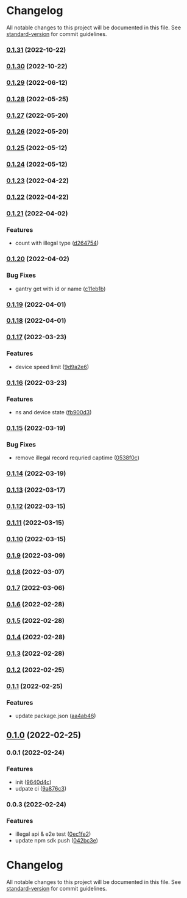 # Changelog

All notable changes to this project will be documented in this file. See [standard-version](https://github.com/conventional-changelog/standard-version) for commit guidelines.

### [0.1.31](https://github.com/36node-fcp/ecs-api-sdk-js/compare/v0.1.30...v0.1.31) (2022-10-22)

### [0.1.30](https://github.com/36node-fcp/ecs-api-sdk-js/compare/v0.1.29...v0.1.30) (2022-10-22)

### [0.1.29](https://github.com/36node-fcp/ecs-api-sdk-js/compare/v0.1.28...v0.1.29) (2022-06-12)

### [0.1.28](https://github.com/36node-fcp/ecs-api-sdk-js/compare/v0.1.27...v0.1.28) (2022-05-25)

### [0.1.27](https://github.com/36node-fcp/ecs-api-sdk-js/compare/v0.1.26...v0.1.27) (2022-05-20)

### [0.1.26](https://github.com/36node-fcp/ecs-api-sdk-js/compare/v0.1.25...v0.1.26) (2022-05-20)

### [0.1.25](https://github.com/36node-fcp/ecs-api-sdk-js/compare/v0.1.24...v0.1.25) (2022-05-12)

### [0.1.24](https://github.com/36node-fcp/ecs-api-sdk-js/compare/v0.1.23...v0.1.24) (2022-05-12)

### [0.1.23](https://github.com/36node-fcp/ecs-api-sdk-js/compare/v0.1.22...v0.1.23) (2022-04-22)

### [0.1.22](https://github.com/36node-fcp/ecs-api-sdk-js/compare/v0.1.21...v0.1.22) (2022-04-22)

### [0.1.21](https://github.com/36node-fcp/ecs-api-sdk-js/compare/v0.1.20...v0.1.21) (2022-04-02)


### Features

* count with illegal type ([d264754](https://github.com/36node-fcp/ecs-api-sdk-js/commit/d2647542e314a18e34a44d7e23032187ff9ad41f))

### [0.1.20](https://github.com/36node-fcp/ecs-api-sdk-js/compare/v0.1.19...v0.1.20) (2022-04-02)


### Bug Fixes

* gantry get with id or name ([c11eb1b](https://github.com/36node-fcp/ecs-api-sdk-js/commit/c11eb1b429ee6cf89daa33e76de6bb6303e398bf))

### [0.1.19](https://github.com/36node-fcp/ecs-api-sdk-js/compare/v0.1.18...v0.1.19) (2022-04-01)

### [0.1.18](https://github.com/36node-fcp/ecs-api-sdk-js/compare/v0.1.17...v0.1.18) (2022-04-01)

### [0.1.17](https://github.com/36node-fcp/ecs-api-sdk-js/compare/v0.1.16...v0.1.17) (2022-03-23)


### Features

* device speed limit ([9d9a2e6](https://github.com/36node-fcp/ecs-api-sdk-js/commit/9d9a2e6968bc571b969b19199fc7ad2ed488dafc))

### [0.1.16](https://github.com/36node-fcp/ecs-api-sdk-js/compare/v0.1.15...v0.1.16) (2022-03-23)


### Features

* ns and device state ([fb900d3](https://github.com/36node-fcp/ecs-api-sdk-js/commit/fb900d3f2715b5b0873195ead8b37fc1277bb856))

### [0.1.15](https://github.com/36node-fcp/ecs-api-sdk-js/compare/v0.1.14...v0.1.15) (2022-03-19)


### Bug Fixes

* remove illegal record requried captime ([0538f0c](https://github.com/36node-fcp/ecs-api-sdk-js/commit/0538f0cdb33d68242ba5a8a8f07ffae689e584d7))

### [0.1.14](https://github.com/36node-fcp/ecs-api-sdk-js/compare/v0.1.13...v0.1.14) (2022-03-19)

### [0.1.13](https://github.com/36node-fcp/ecs-api-sdk-js/compare/v0.1.12...v0.1.13) (2022-03-17)

### [0.1.12](https://github.com/36node-fcp/ecs-api-sdk-js/compare/v0.1.11...v0.1.12) (2022-03-15)

### [0.1.11](https://github.com/36node-fcp/ecs-api-sdk-js/compare/v0.1.10...v0.1.11) (2022-03-15)

### [0.1.10](https://github.com/36node-fcp/ecs-api-sdk-js/compare/v0.1.9...v0.1.10) (2022-03-15)

### [0.1.9](https://github.com/36node-fcp/ecs-api-sdk-js/compare/v0.1.8...v0.1.9) (2022-03-09)

### [0.1.8](https://github.com/36node-fcp/ecs-api-sdk-js/compare/v0.1.7...v0.1.8) (2022-03-07)

### [0.1.7](https://github.com/36node-fcp/ecs-api-sdk-js/compare/v0.1.6...v0.1.7) (2022-03-06)

### [0.1.6](https://github.com/36node-fcp/ecs-api-sdk-js/compare/v0.1.5...v0.1.6) (2022-02-28)

### [0.1.5](https://github.com/36node-fcp/ecs-api-sdk-js/compare/v0.1.4...v0.1.5) (2022-02-28)

### [0.1.4](https://github.com/36node-fcp/ecs-api-sdk-js/compare/v0.1.3...v0.1.4) (2022-02-28)

### [0.1.3](https://github.com/36node-fcp/ecs-api-sdk-js/compare/v0.1.2...v0.1.3) (2022-02-28)

### [0.1.2](https://github.com/36node-fcp/ecs-api-sdk-js/compare/v0.1.1...v0.1.2) (2022-02-25)

### [0.1.1](https://github.com/36node-fcp/ecs-api-sdk-js/compare/v0.1.0...v0.1.1) (2022-02-25)


### Features

* update package.json ([aa4ab46](https://github.com/36node-fcp/ecs-api-sdk-js/commit/aa4ab464b07fd9be35dc025fbb7ed5cde662f487))

## [0.1.0](https://github.com/36node-fcp/ecs-api-sdk-js/compare/v0.0.1...v0.1.0) (2022-02-25)

### 0.0.1 (2022-02-24)


### Features

* init ([9640d4c](https://github.com/36node-fcp/ecs-api-sdk-js/commit/9640d4c707a4256b381cda83ad759393de2eaad6))
* udpate ci ([9a876c3](https://github.com/36node-fcp/ecs-api-sdk-js/commit/9a876c373428c92398f641c44f585c0319144eba))

### 0.0.3 (2022-02-24)


### Features

* illegal api & e2e test ([0ec1fe2](https://github.com/36node/ecs-api-sdk-js/commit/0ec1fe2fdfe4b1b1999be62da6441dd37d41dc26))
* update npm sdk push ([042bc3e](https://github.com/36node/ecs-api-sdk-js/commit/042bc3ea90b30f6f6489ffdebef956bb1498cc48))

# Changelog

All notable changes to this project will be documented in this file. See [standard-version](https://github.com/conventional-changelog/standard-version) for commit guidelines.

